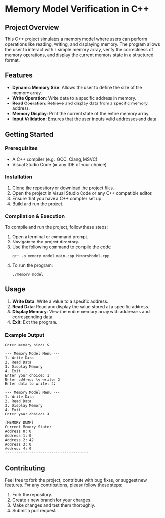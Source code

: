 # Memory Model Verification in C++

## Project Overview
This C++ project simulates a memory model where users can perform operations like reading, writing, and displaying memory. The program allows the user to interact with a simple memory array, verify the correctness of memory operations, and display the current memory state in a structured format.

## Features
- **Dynamic Memory Size**: Allows the user to define the size of the memory array.
- **Write Operation**: Write data to a specific address in memory.
- **Read Operation**: Retrieve and display data from a specific memory address.
- **Memory Display**: Print the current state of the entire memory array.
- **Input Validation**: Ensures that the user inputs valid addresses and data.

## Getting Started

### Prerequisites
- A C++ compiler (e.g., GCC, Clang, MSVC)
- Visual Studio Code (or any IDE of your choice)

### Installation
1. Clone the repository or download the project files.
2. Open the project in Visual Studio Code or any C++ compatible editor.
3. Ensure that you have a C++ compiler set up.
4. Build and run the project.

### Compilation & Execution
To compile and run the project, follow these steps:

1. Open a terminal or command prompt.
2. Navigate to the project directory.
3. Use the following command to compile the code:
   ```
   g++ -o memory_model main.cpp MemoryModel.cpp
   ```
4. To run the program:
   ```
   ./memory_model
   ```

## Usage

1. **Write Data**: Write a value to a specific address.
2. **Read Data**: Read and display the value stored at a specific address.
3. **Display Memory**: View the entire memory array with addresses and corresponding data.
4. **Exit**: Exit the program.

### Example Output
```
Enter memory size: 5

--- Memory Model Menu ---
1. Write Data
2. Read Data
3. Display Memory
4. Exit
Enter your choice: 1
Enter address to write: 2
Enter data to write: 42

--- Memory Model Menu ---
1. Write Data
2. Read Data
3. Display Memory
4. Exit
Enter your choice: 3

[MEMORY DUMP]
Current Memory State:
Address 0: 0
Address 1: 0
Address 2: 42
Address 3: 0
Address 4: 0
--------------------------------------
```

## Contributing
Feel free to fork the project, contribute with bug fixes, or suggest new features. For any contributions, please follow these steps:
1. Fork the repository.
2. Create a new branch for your changes.
3. Make changes and test them thoroughly.
4. Submit a pull request.
